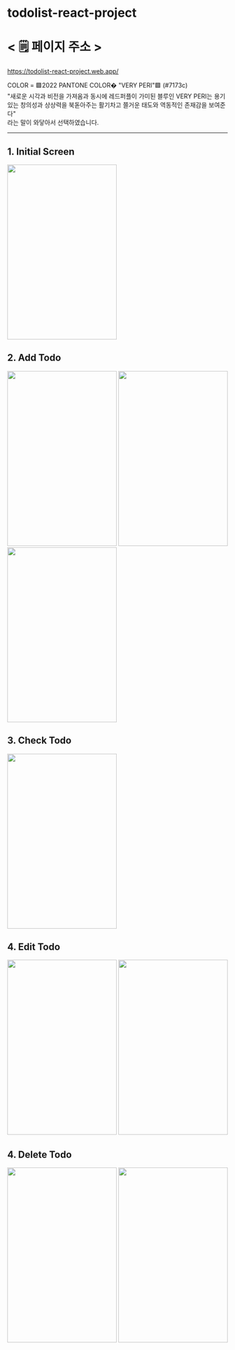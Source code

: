 # todolist-react-project

# < 🗒 페이지 주소 >
https://todolist-react-project.web.app/

COLOR = 🟪2022 PANTONE COLOR� "VERY PERI"🟪 (#7173c) <br />
"새로운 시각과 비전을 가져옴과 동시에 레드퍼플이 가미된 블루인 VERY PERI는 용기있는 창의성과 상상력을 북돋아주는 활기차고 쯜거운 태도와 역동적인 존재감을 보여준다" <br />
라는 말이 와닿아서 선택하였습니다.

<hr />
 
## 1. Initial Screen
<img src="https://user-images.githubusercontent.com/95120267/160264137-634de2b0-61b2-496b-9c0b-f838837ce427.png"  width="250" height="400"/>

## 2. Add Todo
<img src="https://user-images.githubusercontent.com/95120267/160264247-d9f5ce8e-ee94-4f9f-9e59-f876a449b255.png" width="250" height="400"/> <img src="https://user-images.githubusercontent.com/95120267/160264255-b8a19d44-4a18-4bc6-9a7d-95d7618790bf.png" width="250" height="400"/> <img src="https://user-images.githubusercontent.com/95120267/160264266-f4e0f348-e6e3-4f0b-93e5-e5086a1ddf7c.png" width="250" height="400"/>

## 3. Check Todo
<img src="https://user-images.githubusercontent.com/95120267/160264273-8dc891bc-8946-4d5d-97ad-a3ac0fe61f8b.png" width="250" height="400"/>

## 4. Edit Todo
<img src="https://user-images.githubusercontent.com/95120267/160264286-bb598dca-8f33-4293-a914-4413b8bee6b8.png" width="250" height="400"/> <img src="https://user-images.githubusercontent.com/95120267/160264292-b837ba5a-04ad-4482-a45e-9b91d189114a.png" width="250" height="400"/>

## 4. Delete Todo
<img src="https://user-images.githubusercontent.com/95120267/160264316-2301205b-a9be-4b92-9227-d280e9e912da.png" width="250" height="400"/> <img src="https://user-images.githubusercontent.com/95120267/160264304-b7af0028-fa14-4694-9af5-b9076e1ab06d.png" width="250" height="400"/>







